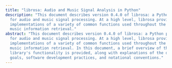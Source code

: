 ```yaml
---
title: "librosa: Audio and Music Signal Analysis in Python"
description: "This document describes version 0.4.0 of librosa: a Python package
  for audio and music signal processing. At a high level, librosa provides
  implementations of a variety of common functions used throughout the field of
  music information retrieval."
abstract: "This document describes version 0.4.0 of librosa: a Python package
  for audio and music signal processing. At a high level, librosa provides
  implementations of a variety of common functions used throughout the field of
  music information retrieval. In this document, a brief overview of the
  library's functionality is provided, along with explanations of the design
  goals, software development practices, and notational conventions."
---
```


